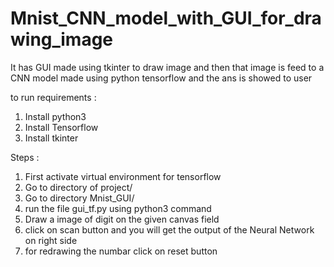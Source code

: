 # Mnist_CNN_model_with_GUI_for_drawing_image
It has GUI made using tkinter to draw image and then that image is feed to a CNN model made using python tensorflow and the ans is showed to user

to run requirements :
1. Install python3
2. Install Tensorflow
3. Install tkinter

Steps : 
1. First activate virtual environment for tensorflow
2. Go to directory of project/
3. Go to directory Mnist_GUI/
4. run the file gui_tf.py using python3 command
5. Draw a image of digit on the given canvas field
6. click on scan button and you will get the output of the Neural Network on right side
7. for redrawing the numbar click on reset button

